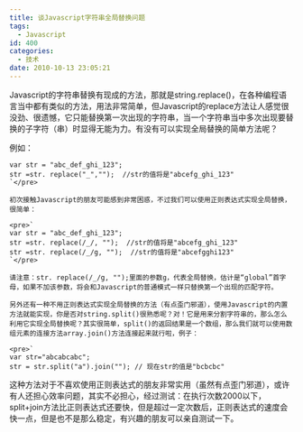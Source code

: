 ```yaml
---
title: 谈Javascript字符串全局替换问题
tags:
  - Javascript
id: 400
categories:
  - 技术
date: 2010-10-13 23:05:21
---
```


Javascript的字符串替换有现成的方法，那就是string.replace()，在各种编程语言当中都有类似的方法，用法非常简单，但Javascript的replace方法让人感觉很没劲、很遗憾，它只能替换第一次出现的字符串，当一个字符串当中多次出现要替换的子字符（串）时显得无能为力。有没有可以实现全局替换的简单方法呢？

<!--more-->例如：

    var str = "abc_def_ghi_123";
    str =str. replace("_","");  //str的值将是"abcefg_ghi_123"
    `</pre>

    初次接触Javascript的朋友可能感到非常困惑，不过我们可以使用正则表达式实现全局替换，很简单：

    <pre>`
    var str = "abc_def_ghi_123";
    str =str. replace(/_/, "");  //str的值将是"abcefg_ghi_123"
    str =str. replace(/_/g, "");  //str的值将是"abcefgghi123"
    `</pre>

    请注意：str. replace(/_/g, "");里面的参数g，代表全局替换，估计是“global”首字母，如果不加该参数，将会和Javascript的普通模式一样只替换第一个出现的匹配字符。

    另外还有一种不用正则表达式实现全局替换的方法（有点歪门邪道），使用Javascript的内置方法就能实现，你是否对string.split()很熟悉呢？对！它是用来分割字符串的，那么怎么利用它实现全局替换呢？其实很简单，split()的返回结果是一个数组，那么我们就可以使用数组元素的连接方法array.join()方法连接起来就行啦，例子：

    <pre>`
    var str="abcabcabc";
    str = str.split("a").join(""); // 现在str的值是"bcbcbc"

这种方法对于不喜欢使用正则表达式的朋友非常实用（虽然有点歪门邪道），或许有人还担心效率问题，其实不必担心，经过测试：在执行次数2000以下，split+join方法比正则表达式还要快，但是超过一定次数后，正则表达式的速度会快一点，但是也不是那么稳定，有兴趣的朋友可以亲自测试一下。